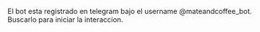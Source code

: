 El bot esta registrado en telegram bajo el username @mateandcoffee_bot. Buscarlo para iniciar la interaccion.
